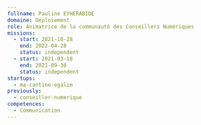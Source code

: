 ```yaml
---
fullname: Pauline EYHERABIDE
domaine: Déploiement
role: Animatrice de la communauté des Conseillers Numériques
missions:
  - start: 2021-10-28
    end: 2022-04-28
    status: independent
  - start: 2021-03-18
    end: 2021-09-30
    status: independent
startups:
  - ma-cantine-egalim
previously:
  - conseiller-numerique
competences:
  - Communication
---
```

